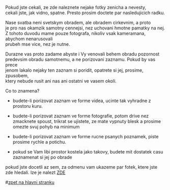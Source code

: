 Pokud jste cekali, ze zde naleznete nejake fotky zenicha a nevesty,\
cekali jste, jak vidno, spatne. Presto prosim doctete par nasledujicich radku.

Nase svatba neni svetskym obradem, ale obradem cirkevnim, a proto\
je pro nas okamzik samotny cennejsi, nez uchovani hmotne pamatky na nej.\
Z tohoto duvodu mame pouze fotografa, nikoliv vsak kameramana, abychom nenarusovali\
prubeh mse vice, nez je nutne.

Durazne vas proto zadame abyste i Vy venovali behem obradu pozornost\
predevsim obradu samotnemu, a ne porizovani zaznamu. Pokud by vas prece\
jenom lakalo nejaky ten zaznam si poridit, opatrete si jej, prosime, zpusobem,\
ktery nebude rusit ani nas ani ostatni ve vasem okoli.

Co to znamena?


 * budete-li porizovat zaznam ve forme videa, ucinte tak vyhradne z prostoru kuru.

 * budete-li porizovat zaznam ve forme fotografie, potom drive nez zmacknete spoust,
 trikrat se ujistete, ze mate vypnuty blesk a prosime omezte svuj pohyb na minimum

 * budete-li porizovat zaznam ve forme rucne psanych poznamek, piste prosime rychle
 a potichu.

 * pokud se Vam libi prostor kostela jako takovy,
 budete mit dostatek casu zaznamenat si jej po obrade

pokud jste docetli az sem, za odmenu vam ukazeme par fotek, ktere jste zde hledali.
lze je nalezt [ZDE](./galery/All.md)

#[zpet na hlavni stranku](./IntroPage.md)